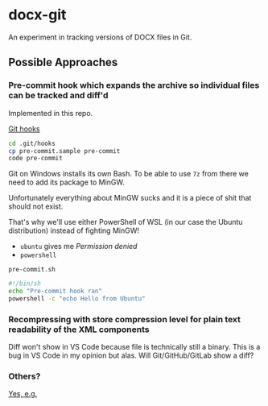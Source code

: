 # docx-git

An experiment in tracking versions of DOCX files in Git.

## Possible Approaches

### Pre-commit hook which expands the archive so individual files can be tracked and diff'd

Implemented in this repo.

[Git hooks](https://git-scm.com/book/gr/v2/Customizing-Git-Git-Hooks)

```sh
cd .git/hooks
cp pre-commit.sample pre-commit
code pre-commit
```

Git on Windows installs its own Bash. To be able to use `7z` from there we need to add its package to MinGW.

Unfortunately everything about MinGW sucks and it is a piece of shit that should not exist.

That's why we'll use either PowerShell of WSL (in our case the Ubuntu distribution) instead of fighting MinGW!

- `ubuntu` gives me *Permission denied* 
- `powershell`

`pre-commit.sh`

```sh
#!/bin/sh
echo "Pre-commit hook ran"
powershell -c "echo Hello from Ubuntu"
```

### Recompressing with store compression level for plain text readability of the XML components

Diff won't show in VS Code because file is technically still a binary.
This is a bug in VS Code in my opinion but alas.
Will Git/GitHub/GitLab show a diff?

### Others?

[Yes, e.g.](http://blog.martinfenner.org/2014/08/25/using-microsoft-word-with-git/)
